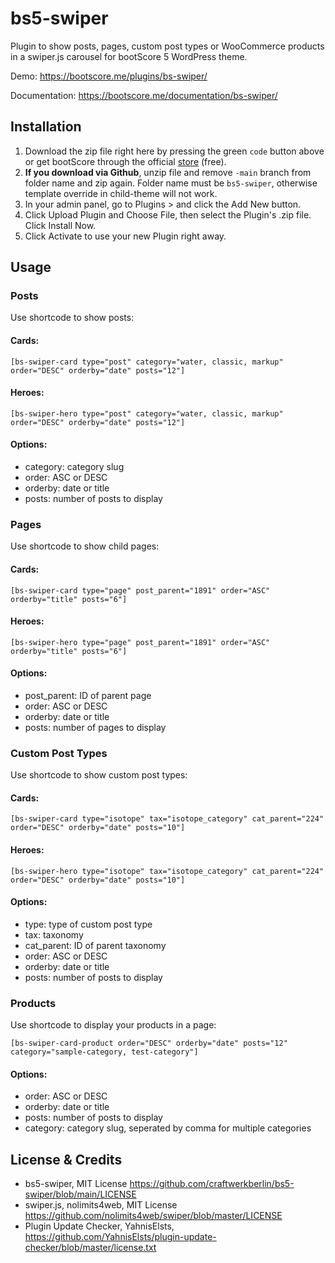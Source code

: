 # bs5-swiper

Plugin to show posts, pages, custom post types or WooCommerce products in a swiper.js carousel for bootScore 5 WordPress theme.

Demo: https://bootscore.me/plugins/bs-swiper/

Documentation: https://bootscore.me/documentation/bs-swiper/

## Installation

1. Download the zip file right here by pressing the green `code` button above or get bootScore through the official [store](https://bootscore.me/shop/products/theme/bs-swiper/) (free). 
2. **If you download via Github**, unzip file and remove `-main` branch from folder name and zip again. Folder name must be `bs5-swiper`, otherwise template override in child-theme will not work.
3. In your admin panel, go to Plugins > and click the Add New button.
4. Click Upload Plugin and Choose File, then select the Plugin's .zip file. Click Install Now.
5. Click Activate to use your new Plugin right away.

## Usage

### Posts

Use shortcode to show posts:

#### Cards: 

`[bs-swiper-card type="post" category="water, classic, markup" order="DESC" orderby="date" posts="12"]`


#### Heroes:

`[bs-swiper-hero type="post" category="water, classic, markup" order="DESC" orderby="date" posts="12"]`

#### Options:

- category: category slug
- order: ASC or DESC
- orderby: date or title
- posts: number of posts to display

### Pages

Use shortcode to show child pages:

#### Cards:
`[bs-swiper-card type="page" post_parent="1891" order="ASC" orderby="title" posts="6"]`

#### Heroes:
`[bs-swiper-hero type="page" post_parent="1891" order="ASC" orderby="title" posts="6"]`

#### Options:

- post_parent: ID of parent page
- order: ASC or DESC
- orderby: date or title
- posts: number of pages to display

### Custom Post Types

Use shortcode to show custom post types:

#### Cards:
`[bs-swiper-card type="isotope" tax="isotope_category" cat_parent="224" order="DESC" orderby="date" posts="10"]`

#### Heroes:
`[bs-swiper-hero type="isotope" tax="isotope_category" cat_parent="224" order="DESC" orderby="date" posts="10"]`

#### Options:

- type: type of custom post type
- tax: taxonomy
- cat_parent: ID of parent taxonomy
- order: ASC or DESC
- orderby: date or title
- posts: number of posts to display 

### Products

Use shortcode to display your products in a page:

`[bs-swiper-card-product order="DESC" orderby="date" posts="12" category="sample-category, test-category"]`

#### Options:

- order: ASC or DESC
- orderby: date or title
- posts: number of posts to display
- category: category slug, seperated by comma for multiple categories

## License & Credits

- bs5-swiper, MIT License https://github.com/craftwerkberlin/bs5-swiper/blob/main/LICENSE
- swiper.js, nolimits4web, MIT License https://github.com/nolimits4web/swiper/blob/master/LICENSE
- Plugin Update Checker, YahnisElsts, https://github.com/YahnisElsts/plugin-update-checker/blob/master/license.txt
